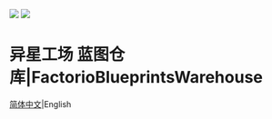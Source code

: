 ![](https://img.shields.io/github/languages/code-size/Factorio-Resources/FactorioBlueprintsWarehouse?style=for-the-badge)
![](https://img.shields.io/github/last-commit/Factorio-Resources/FactorioBlueprintsWarehouse?style=for-the-badge)
# 异星工场 蓝图仓库|FactorioBlueprintsWarehouse
[简体中文](./README.md)|English